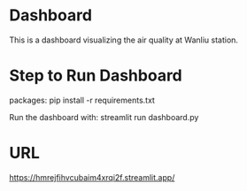 # Dashboard
This is a dashboard visualizing the air quality at Wanliu station.

# Step to Run Dashboard
packages: pip install -r requirements.txt

Run the dashboard with: streamlit run dashboard.py

# URL
https://hmrejfihvcubaim4xrqi2f.streamlit.app/
